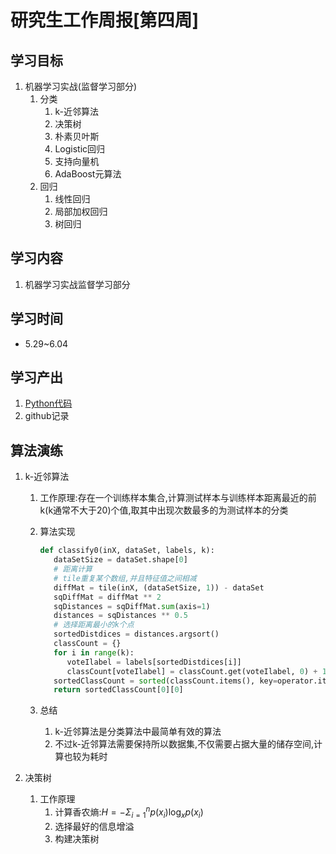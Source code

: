 # 研究生工作周报[第四周]

## 学习目标

1. 机器学习实战(监督学习部分)
   1. 分类
      1. k-近邻算法
      2. 决策树
      3. 朴素贝叶斯
      4. Logistic回归
      5. 支持向量机
      6. AdaBoost元算法
   2. 回归
      1. 线性回归
      2. 局部加权回归
      3. 树回归

## 学习内容

1. 机器学习实战监督学习部分

## 学习时间

* 5.29~6.04

## 学习产出

1. [Python代码](./code/)
2. github记录

## 算法演练

1. k-近邻算法
   1. 工作原理:存在一个训练样本集合,计算测试样本与训练样本距离最近的前k(k通常不大于20)个值,取其中出现次数最多的为测试样本的分类
   2. 算法实现

      ```python
      def classify0(inX, dataSet, labels, k):
         dataSetSize = dataSet.shape[0]
         # 距离计算
         # tile重复某个数组,并且特征值之间相减
         diffMat = tile(inX, (dataSetSize, 1)) - dataSet
         sqDiffMat = diffMat ** 2
         sqDistances = sqDiffMat.sum(axis=1)
         distances = sqDistances ** 0.5
         # 选择距离最小的k个点
         sortedDistdices = distances.argsort()
         classCount = {}
         for i in range(k):
            voteIlabel = labels[sortedDistdices[i]]
            classCount[voteIlabel] = classCount.get(voteIlabel, 0) + 1
         sortedClassCount = sorted(classCount.items(), key=operator.itemgetter(1), reverse=True)
         return sortedClassCount[0][0]
      ```

   3. 总结
      1. k-近邻算法是分类算法中最简单有效的算法
      2. 不过k-近邻算法需要保持所以数据集,不仅需要占据大量的储存空间,计算也较为耗时

2. 决策树
   1. 工作原理
      1. 计算香农熵:$H =-\Sigma _{i=1} ^n p(x_i)\log_x p(x_i)$
      2. 选择最好的信息增溢
      3. 构建决策树
